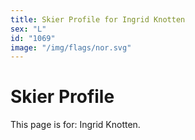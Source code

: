 ```yaml
---
title: Skier Profile for Ingrid Knotten
sex: "L"
id: "1069"
image: "/img/flags/nor.svg" 
---
```


# Skier Profile

This page is for: Ingrid Knotten.
    